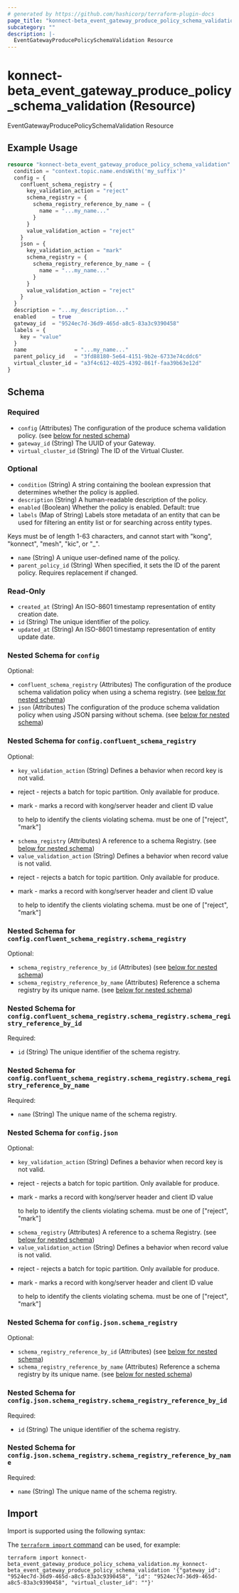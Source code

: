 ```yaml
---
# generated by https://github.com/hashicorp/terraform-plugin-docs
page_title: "konnect-beta_event_gateway_produce_policy_schema_validation Resource - terraform-provider-konnect-beta"
subcategory: ""
description: |-
  EventGatewayProducePolicySchemaValidation Resource
---
```


# konnect-beta_event_gateway_produce_policy_schema_validation (Resource)

EventGatewayProducePolicySchemaValidation Resource

## Example Usage

```terraform
resource "konnect-beta_event_gateway_produce_policy_schema_validation" "my_eventgatewayproducepolicyschemavalidation" {
  condition = "context.topic.name.endsWith('my_suffix')"
  config = {
    confluent_schema_registry = {
      key_validation_action = "reject"
      schema_registry = {
        schema_registry_reference_by_name = {
          name = "...my_name..."
        }
      }
      value_validation_action = "reject"
    }
    json = {
      key_validation_action = "mark"
      schema_registry = {
        schema_registry_reference_by_name = {
          name = "...my_name..."
        }
      }
      value_validation_action = "reject"
    }
  }
  description = "...my_description..."
  enabled     = true
  gateway_id  = "9524ec7d-36d9-465d-a8c5-83a3c9390458"
  labels = {
    key = "value"
  }
  name               = "...my_name..."
  parent_policy_id   = "3fd88180-5e64-4151-9b2e-6733e74cddc6"
  virtual_cluster_id = "a3f4c612-4025-4392-861f-faa39b63e12d"
}
```

<!-- schema generated by tfplugindocs -->
## Schema

### Required

- `config` (Attributes) The configuration of the produce schema validation policy. (see [below for nested schema](#nestedatt--config))
- `gateway_id` (String) The UUID of your Gateway.
- `virtual_cluster_id` (String) The ID of the Virtual Cluster.

### Optional

- `condition` (String) A string containing the boolean expression that determines whether the policy is applied.
- `description` (String) A human-readable description of the policy.
- `enabled` (Boolean) Whether the policy is enabled. Default: true
- `labels` (Map of String) Labels store metadata of an entity that can be used for filtering an entity list or for searching across entity types. 

Keys must be of length 1-63 characters, and cannot start with "kong", "konnect", "mesh", "kic", or "_".
- `name` (String) A unique user-defined name of the policy.
- `parent_policy_id` (String) When specified, it sets the ID of the parent policy. Requires replacement if changed.

### Read-Only

- `created_at` (String) An ISO-8601 timestamp representation of entity creation date.
- `id` (String) The unique identifier of the policy.
- `updated_at` (String) An ISO-8601 timestamp representation of entity update date.

<a id="nestedatt--config"></a>
### Nested Schema for `config`

Optional:

- `confluent_schema_registry` (Attributes) The configuration of the produce schema validation policy when using a schema registry. (see [below for nested schema](#nestedatt--config--confluent_schema_registry))
- `json` (Attributes) The configuration of the produce schema validation policy when using JSON parsing without schema. (see [below for nested schema](#nestedatt--config--json))

<a id="nestedatt--config--confluent_schema_registry"></a>
### Nested Schema for `config.confluent_schema_registry`

Optional:

- `key_validation_action` (String) Defines a behavior when record key is not valid.
* reject - rejects a batch for topic partition. Only available for produce.
* mark - marks a record with kong/server header and client ID value

  to help to identify the clients violating schema.
must be one of ["reject", "mark"]
- `schema_registry` (Attributes) A reference to a schema Registry. (see [below for nested schema](#nestedatt--config--confluent_schema_registry--schema_registry))
- `value_validation_action` (String) Defines a behavior when record value is not valid.
* reject - rejects a batch for topic partition. Only available for produce.
* mark - marks a record with kong/server header and client ID value

  to help to identify the clients violating schema.
must be one of ["reject", "mark"]

<a id="nestedatt--config--confluent_schema_registry--schema_registry"></a>
### Nested Schema for `config.confluent_schema_registry.schema_registry`

Optional:

- `schema_registry_reference_by_id` (Attributes) (see [below for nested schema](#nestedatt--config--confluent_schema_registry--schema_registry--schema_registry_reference_by_id))
- `schema_registry_reference_by_name` (Attributes) Reference a schema registry by its unique name. (see [below for nested schema](#nestedatt--config--confluent_schema_registry--schema_registry--schema_registry_reference_by_name))

<a id="nestedatt--config--confluent_schema_registry--schema_registry--schema_registry_reference_by_id"></a>
### Nested Schema for `config.confluent_schema_registry.schema_registry.schema_registry_reference_by_id`

Required:

- `id` (String) The unique identifier of the schema registry.


<a id="nestedatt--config--confluent_schema_registry--schema_registry--schema_registry_reference_by_name"></a>
### Nested Schema for `config.confluent_schema_registry.schema_registry.schema_registry_reference_by_name`

Required:

- `name` (String) The unique name of the schema registry.




<a id="nestedatt--config--json"></a>
### Nested Schema for `config.json`

Optional:

- `key_validation_action` (String) Defines a behavior when record key is not valid.
* reject - rejects a batch for topic partition. Only available for produce.
* mark - marks a record with kong/server header and client ID value

  to help to identify the clients violating schema.
must be one of ["reject", "mark"]
- `schema_registry` (Attributes) A reference to a schema Registry. (see [below for nested schema](#nestedatt--config--json--schema_registry))
- `value_validation_action` (String) Defines a behavior when record value is not valid.
* reject - rejects a batch for topic partition. Only available for produce.
* mark - marks a record with kong/server header and client ID value

  to help to identify the clients violating schema.
must be one of ["reject", "mark"]

<a id="nestedatt--config--json--schema_registry"></a>
### Nested Schema for `config.json.schema_registry`

Optional:

- `schema_registry_reference_by_id` (Attributes) (see [below for nested schema](#nestedatt--config--json--schema_registry--schema_registry_reference_by_id))
- `schema_registry_reference_by_name` (Attributes) Reference a schema registry by its unique name. (see [below for nested schema](#nestedatt--config--json--schema_registry--schema_registry_reference_by_name))

<a id="nestedatt--config--json--schema_registry--schema_registry_reference_by_id"></a>
### Nested Schema for `config.json.schema_registry.schema_registry_reference_by_id`

Required:

- `id` (String) The unique identifier of the schema registry.


<a id="nestedatt--config--json--schema_registry--schema_registry_reference_by_name"></a>
### Nested Schema for `config.json.schema_registry.schema_registry_reference_by_name`

Required:

- `name` (String) The unique name of the schema registry.

## Import

Import is supported using the following syntax:

The [`terraform import` command](https://developer.hashicorp.com/terraform/cli/commands/import) can be used, for example:

```shell
terraform import konnect-beta_event_gateway_produce_policy_schema_validation.my_konnect-beta_event_gateway_produce_policy_schema_validation '{"gateway_id": "9524ec7d-36d9-465d-a8c5-83a3c9390458", "id": "9524ec7d-36d9-465d-a8c5-83a3c9390458", "virtual_cluster_id": ""}'
```
